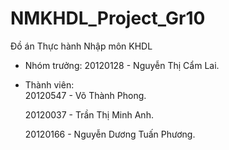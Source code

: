 # NMKHDL_Project_Gr10
Đồ án Thực hành Nhập môn KHDL
- Nhóm trưởng: 
  20120128 - Nguyễn Thị Cẩm Lai.
- Thành viên:  
  20120547 - Võ Thành Phong.

  20120037 - Trần Thị Minh Anh.
               
  20120166 - Nguyễn Dương Tuấn Phương.
